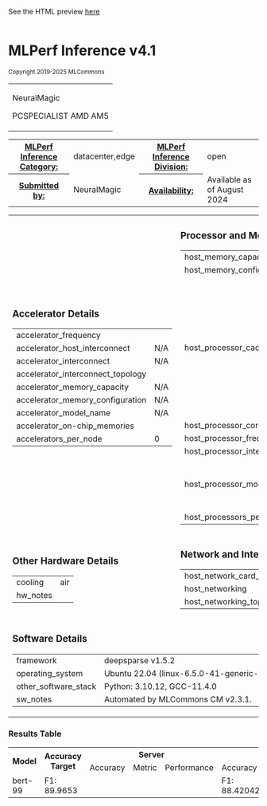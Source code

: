
See the HTML preview [here](https://htmlpreview.github.io/?https://github.com/GATEOverflow/inference_results_v4.1/blob/main/open/NeuralMagic/results/phoenix_Amd_Am5-reference-cpu-deepsparse-vdefault-default_config/summary.html)



<div class="resultpage">
 <div class="titlebarcontainer">
  <div class="logo">
   <a href="/" style="border: none"><img src="" alt="" /></a>
  </div>
  <div class="titlebar">
   <h1 class="title">MLPerf Inference v4.1</h1>
   <p style="font-size: smaller">Copyright 2019-2025 MLCommons</p>
  </div>
 </div>
 <table class="titlebarcontainer">
  <tr>
   <td class="headerbar" rowspan="2">
    <p>NeuralMagic     </p>
    <p>PCSPECIALIST AMD AM5    </p>
   </td>
  </tr>
 </table>
 <table class="datebar">
  <tbody>
   <tr>
    <th id="license_num"><a href="">MLPerf Inference Category:</a></th>
    <td id="license_num_val">datacenter,edge</td>
    <th id="test_date"><a href="">MLPerf Inference Division:</a></th>
    <td id="test_date_val">open</td>
   </tr>
   <tr>
    <th id="tester"><a href="">Submitted by:</a></th>
    <td id="tester_val">NeuralMagic</td>
    <th id="sw_avail"><a href="">Availability:</a></th>
    <td id="sw_avail_val">Available  as of August 2024</td>
   </tr>
  </tbody>
 </table>
  
<table>
            <tr><td><h3>Accelerator Details</h3><table><tr><td>accelerator_frequency</td><td></td></tr><tr><td>accelerator_host_interconnect</td><td>N/A</td></tr><tr><td>accelerator_interconnect</td><td>N/A</td></tr><tr><td>accelerator_interconnect_topology</td><td></td></tr><tr><td>accelerator_memory_capacity</td><td>N/A</td></tr><tr><td>accelerator_memory_configuration</td><td>N/A</td></tr><tr><td>accelerator_model_name</td><td>N/A</td></tr><tr><td>accelerator_on-chip_memories</td><td></td></tr><tr><td>accelerators_per_node</td><td>0</td></tr></table></td> <td><h3>Processor and Memory Details</h3><table><tr><td>host_memory_capacity</td><td>128G</td></tr><tr><td>host_memory_configuration</td><td>undefined</td></tr><tr><td>host_processor_caches</td><td>L1d cache: 512 KiB (16 instances), L1i cache: 512 KiB (16 instances), L2 cache: 16 MiB (16 instances), L3 cache: 64 MiB (2 instances)</td></tr><tr><td>host_processor_core_count</td><td>16</td></tr><tr><td>host_processor_frequency</td><td>5881.0000</td></tr><tr><td>host_processor_interconnect</td><td></td></tr><tr><td>host_processor_model_name</td><td>AMD Ryzen 9 7950X 16-Core Processor</td></tr><tr><td>host_processors_per_node</td><td>1</td></tr></table></td> </tr>
            <tr><td ><h3>Other Hardware Details</h3><table><tr><td>cooling</td><td>air</td></tr><tr><td>hw_notes</td><td></td></tr></table></td> <td><h3>Network and Interconnect Details</h3><table><tr><td>host_network_card_count</td><td>1</td></tr><tr><td>host_networking</td><td>Gig Ethernet</td></tr><tr><td>host_networking_topology</td><td>N/A</td></tr></table></td> </tr>
            <tr><td colspan="2"><h3>Software Details</h3><table><tr><td>framework</td><td>deepsparse v1.5.2</td></tr><tr><td>operating_system</td><td>Ubuntu 22.04 (linux-6.5.0-41-generic-glibc2.35)</td></tr><tr><td>other_software_stack</td><td>Python: 3.10.12, GCC-11.4.0</td></tr><tr><td>sw_notes</td><td>Automated by MLCommons CM v2.3.1. </td></tr></table></td> </tr>
            </table>

<h3>Results Table</h3>
<table>
    <tr>
        <th rowspan="2">Model</th>
        <th rowspan="2">Accuracy Target</th>
        <th colspan="3">Server</th>
        <th colspan="3">Offline</th>
    </tr>
    <tr><td> Accuracy </td>
    <td>Metric</td>
    <td>Performance</td><td> Accuracy </td>
    <td>Metric</td>
    <td>Performance</td>
    </tr><tr><td>bert-99</td><td>F1: 89.9653</td><td></td><td></td><td></td><td>F1: 88.42042174998099</td><td>Samples/s</td> <td>98.963</td></table>

